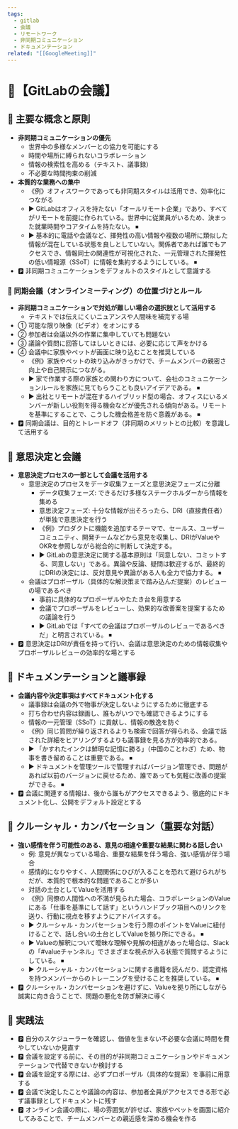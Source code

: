 ```yaml
---
tags:
  - gitlab
  - 会議
  - リモートワーク
  - 非同期コミュニケーション
  - ドキュメンテーション
related: "[[GoogleMeeting]]"
---
```

# 🤔【GitLabの会議】

## 🔵 主要な概念と原則

- **非同期コミュニケーションの優先**  
  - 世界中の多様なメンバーとの協力を可能にする  
  - 時間や場所に縛られないコラボレーション  
  - 情報の検索性を高める（テキスト、議事録）  
  - 不必要な時間拘束の削減  
- **本質的な業務への集中**  
  - 《例》オフィスワークであっても非同期スタイルは活用でき、効率化につながる  
  - ▶️ GitLabはオフィスを持たない「オールリモート企業」であり、すべてがリモートを前提に作られている。世界中に従業員がいるため、決まった就業時間やコアタイムを持たない。 ⏹  
  - ▶️ 基本的に電話や会議など、揮発性の高い情報や複数の場所に類似した情報が混在している状態を良しとしていない。関係者であれば誰でもアクセスでき、情報同士の関連性が可視化された、一元管理された揮発性の低い情報源（SSoT）に情報を集約するようにしている。 ⏹  
- 🅿️ 非同期コミュニケーションをデフォルトのスタイルとして意識する

### 🔷 同期会議（オンラインミーティング）の位置づけとルール

- **非同期コミュニケーションで対処が難しい場合の選択肢として活用する**  
  - テキストでは伝えにくいニュアンスや人間味を補完する場  
- ① 可能な限り映像（ビデオ）をオンにする  
- ② 参加者は会議以外の作業に集中していても問題ない  
- ③ 議論や質問に回答してほしいときには、必要に応じて声をかける  
- ④ 会議中に家族やペットが画面に映り込むことを推奨している  
  - 《例》家族やペットの映り込みがきっかけで、チームメンバーの親密さ向上や自己開示につながる。  
  - ▶️ 家で作業する際の家族との関わり方について、会社のコミュニケーションルールを家族に見てもらうことも良いアイデアである。 ⏹  
  - ▶️ 出社とリモートが混在するハイブリッド型の場合、オフィスにいるメンバーが新しい役割を得る機会などが優先される傾向がある。リモートを基準にすることで、こうした機会格差を防ぐ意義がある。 ⏹  
- 🅿️ 同期会議は、目的とトレードオフ（非同期のメリットとの比較）を意識して活用する

## 🔵 意思決定と会議

- **意思決定プロセスの一部として会議を活用する**  
  - 意思決定のプロセスをデータ収集フェーズと意思決定フェーズに分離  
    - データ収集フェーズ: できるだけ多様なステークホルダーから情報を集める  
    - 意思決定フェーズ: 十分な情報が出そろったら、DRI（直接責任者）が単独で意思決定を行う  
    - 《例》プロダクトに機能を追加するテーマで、セールス、ユーザーコミュニティ、開発チームなどから意見を収集し、DRIがValueやOKRを参照しながら総合的に判断して決定する。  
    - ▶️ GitLabの意思決定に関する基本原則は「同意しない、コミットする、同意しない」である。異論や反論、疑問は歓迎するが、最終的にDRIの決定には、反対意見や異論がある人も全力で協力する。 ⏹  
  - 会議はプロポーザル（具体的な解決策まで踏み込んだ提案）のレビューの場であるべき  
    - 事前に具体的なプロポーザルやたたき台を用意する  
    - 会議でプロポーザルをレビューし、効果的な改善案を提案するための議論を行う  
    - ▶️ GitLabでは「すべての会議はプロポーザルのレビューであるべきだ」と明言されている。 ⏹  
- 🅿️ 意思決定はDRIが責任を持って行い、会議は意思決定のための情報収集やプロポーザルレビューの効率的な場とする

## 🔵 ドキュメンテーションと議事録

- **会議内容や決定事項はすべてドキュメント化する**  
  - 議事録は会議の外で物事が決定しないようにするために徹底する  
  - 打ち合わせ内容は録画し、誰もがいつでも確認できるようにする  
  - 情報の一元管理（SSoT）に貢献し、情報の散逸を防ぐ  
  - 《例》同じ質問が繰り返されるよりも検索で回答が得られる、会議で話された詳細をヒアリングするよりも議事録を見る方が効率的である。  
  - ▶️ 「かすれたインクは鮮明な記憶に勝る」（中国のことわざ）ため、物事を書き留めることは重要である。 ⏹  
  - ▶️ ドキュメントを管理ツールで管理すればバージョン管理でき、問題があれば以前のバージョンに戻せるため、誰であっても気軽に改善の提案ができる。 ⏹  
- 🅿️ 会議に関連する情報は、後から誰もがアクセスできるよう、徹底的にドキュメント化し、公開をデフォルト設定とする

## 🔵 クルーシャル・カンバセーション（重要な対話）

- **強い感情を伴う可能性のある、意見の相違や重要な結果に関わる話し合い**  
  - 例: 意見が異なっている場合、重要な結果を伴う場合、強い感情が伴う場合  
  - 感情的になりやすく、人間関係にひびが入ることを恐れて避けられがちだが、本質的で根本的な問題であることが多い  
  - 対話の土台としてValueを活用する  
  - 《例》同僚の人間性への不満が見られた場合、コラボレーションのValueにある「仕事を基準にして話す」というハンドブック項目へのリンクを送り、行動に視点を移すようにアドバイスする。  
  - ▶️ クルーシャル・カンバセーションを行う際のポイントをValueに紐付けることで、話し合いの土台としてValueを拠り所にできる。 ⏹  
  - ▶️ Valueの解釈について曖昧な理解や見解の相違があった場合は、Slackの「#valueチャンネル」でさまざまな視点が入る状態で質問するようにしている。 ⏹  
  - ▶️ クルーシャル・カンバセーションに関する書籍を読んだり、認定資格を持つメンバーからのトレーニングを受けることを推奨している。 ⏹  
- 🅿️ クルーシャル・カンバセーションを避けずに、Valueを拠り所にしながら誠実に向き合うことで、問題の悪化を防ぎ解決に導く

## 🚀 実践法

- 🅿️ 自分のスケジューラーを確認し、価値を生まない不必要な会議に時間を費やしていないか見直す  
- 🅿️ 会議を設定する前に、その目的が非同期コミュニケーションやドキュメンテーションで代替できないか検討する  
- 🅿️ 会議を設定する際には、必ずプロポーザル（具体的な提案）を事前に用意する  
- 🅿️ 会議で決定したことや議論の内容は、参加者全員がアクセスできる形で必ず議事録としてドキュメントに残す  
- 🅿️ オンライン会議の際に、場の雰囲気が許せば、家族やペットを画面に紹介してみることで、チームメンバーとの親近感を深める機会を作る
